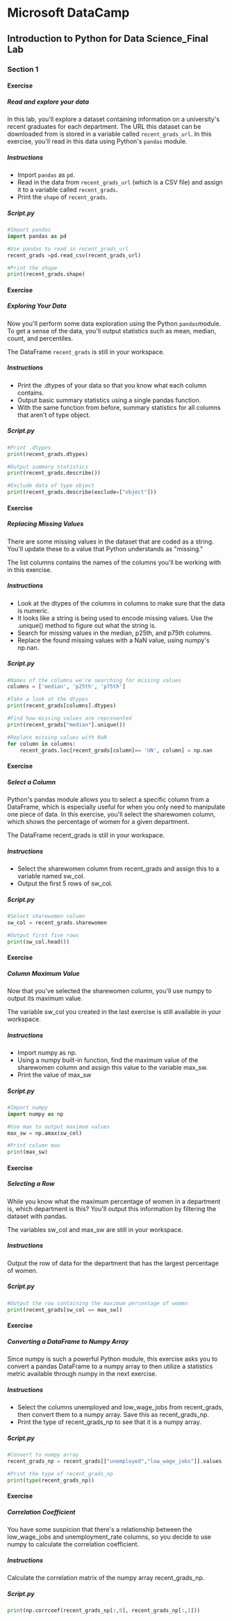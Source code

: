 # Microsoft DataCamp

## Introduction to Python for Data Science_Final Lab

### Section 1

#### Exercise

##### Read and explore your data

In this lab, you'll explore a dataset containing information on a university's recent graduates for each department. The URL this dataset can be downloaded from is stored in a variable called `recent_grads_url`. In this exercise, you'll read in this data using Python's `pandas` module.

##### Instructions 

- Import `pandas` as `pd`.
- Read in the data from `recent_grads_url` (which is a CSV file) and assign it to a variable called `recent_grads`.
- Print the `shape` of `recent_grads`.

##### Script.py

```python
#Import pandas 
import pandas as pd

#Use pandas to read in recent_grads_url
recent_grads =pd.read_csv(recent_grads_url)

#Print the shape
print(recent_grads.shape)
```

#### Exercise

##### Exploring Your Data

Now you'll perform some data exploration using the Python `pandas`module. To get a sense of the data, you'll output statistics such as mean, median, count, and percentiles.

The DataFrame `recent_grads` is still in your workspace.

##### Instructions
- Print the .dtypes of your data so that you know what each column contains.
- Output basic summary statistics using a single pandas function.
- With the same function from before, summary statistics for all columns that aren't of type object.

##### Script.py
```python
#Print .dtypes
print(recent_grads.dtypes)

#Output summary statistics
print(recent_grads.describe())

#Exclude data of type object
print(recent_grads.describe(exclude=["object"]))
```

#### Exercise
##### Replacing Missing Values
There are some missing values in the dataset that are coded as a string. You'll update these to a value that Python understands as "missing."

The list columns contains the names of the columns you'll be working with in this exercise.
##### Instructions
- Look at the dtypes of the columns in columns to make sure that the data is numeric.
- It looks like a string is being used to encode missing values. Use the .unique() method to figure out what the string is.
- Search for missing values in the median, p25th, and p75th columns.
- Replace the found missing values with a NaN value, using numpy's np.nan.

##### Script.py
```python
#Names of the columns we're searching for missing values 
columns = ['median', 'p25th', 'p75th']

#Take a look at the dtypes
print(recent_grads[columns].dtypes)

#Find how missing values are represented
print(recent_grads["median"].unique())

#Replace missing values with NaN
for column in columns:
    recent_grads.loc[recent_grads[column]== 'UN', column] = np.nan
```

#### Exercise

##### Select a Column
Python's pandas module allows you to select a specific column from a DataFrame, which is especially useful for when you only need to manipulate one piece of data. In this exercise, you'll select the sharewomen column, which shows the percentage of women for a given department.

The DataFrame recent_grads is still in your workspace.

##### Instructions
- Select the sharewomen column from recent_grads and assign this to a variable named sw_col.
- Output the first 5 rows of sw_col.

##### Script.py
```python
#Select sharewomen column
sw_col = recent_grads.sharewomen

#Output first five rows
print(sw_col.head())
```

#### Exercise
##### Column Maximum Value
Now that you've selected the sharewomen column, you'll use numpy to output its maximum value.

The variable sw_col you created in the last exercise is still available in your workspace.
##### Instructions
- Import numpy as np.
- Using a numpy built-in function, find the maximum value of the sharewomen column and assign this value to the variable max_sw.
- Print the value of max_sw

##### Script.py
```python
#Import numpy
import numpy as np

#Use max to output maximum values
max_sw = np.amax(sw_col)

#Print column max
print(max_sw)
```

#### Exercise
##### Selecting a Row
While you know what the maximum percentage of women in a department is, which department is this? You'll output this information by filtering the dataset with pandas.

The variables sw_col and max_sw are still in your workspace.
##### Instructions
Output the row of data for the department that has the largest percentage of women.

##### Script.py
```python
#Output the row containing the maximum percentage of women
print(recent_grads[sw_col == max_sw])
```

#### Exercise
##### Converting a DataFrame to Numpy Array
Since numpy is such a powerful Python module, this exercise asks you to convert a pandas DataFrame to a numpy array to then utilize a statistics metric available through numpy in the next exercise.
##### Instructions
- Select the columns unemployed and low_wage_jobs from recent_grads, then convert them to a numpy array. Save this as recent_grads_np.
- Print the type of recent_grads_np to see that it is a numpy array.

##### Script.py
```python
#Convert to numpy array
recent_grads_np = recent_grads[["unemployed","low_wage_jobs"]].values

#Print the type of recent_grads_np
print(type(recent_grads_np))
```

#### Exercise
##### Correlation Coefficient
You have some suspicion that there's a relationship between the low_wage_jobs and unemployment_rate columns, so you decide to use numpy to calculate the correlation coefficient.
##### Instructions
Calculate the correlation matrix of the numpy array recent_grads_np.

##### Script.py
```python
print(np.corrcoef(recent_grads_np[:,0], recent_grads_np[:,1]))
```
